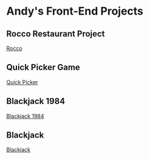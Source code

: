 # Andy's Front-End Projects

## Rocco Restaurant Project
[Rocco](rocco)

## Quick Picker Game
[Quick Picker](quick-picker)

## Blackjack 1984
[Blackjack 1984](blackjack-sim-web)

## Blackjack
[Blackjack](blackjack)




